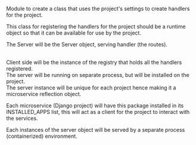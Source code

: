 Module to create a class that uses the project's settings to create handlers for the project.

This class for registering the handlers for the project should be a runtime object so that it can be available for
use by the project.

The Server will be the Server object, serving handler (the routes).

<br>Client side will be the instance of the registry that holds all the handlers registered.
<br>The server will be running on separate process, but will be installed on the project.
<br>The server instance will be unique for each project hence making it a microservice reflection object.

Each microservice  (Django project) will have this package installed in its INSTALLED_APPS list, this will  act as a client
for the project to interact with the services.

Each instances of the server object will be served by a separate process (containerized) environment.